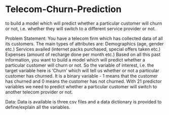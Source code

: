 # Telecom-Churn-Prediction
to build a model which will predict whether a particular customer will churn or not, i.e. whether they will switch to a different service provider or not. 

Problem Statement:
You have a telecom firm which has collected data of all its customers.
The main types of attributes are:
  Demographics (age, gender etc.)
  Services availed (internet packs purchased, special offers taken etc.)
  Expenses (amount of recharge done per month etc.)
  Based on all this past information, you want to build a model which will predict whether a particular customer will churn or not.
  So the variable of interest, i.e. the target variable here is ‘Churn’ which will tell us whether or not a particular customer has churned. It is a binary variable - 1 means that   the customer has churned and 0 means the customer has not churned. With 21 predictor variables we need to predict whether a particular customer will switch to another telecom     provider or not.

Data:
Data is available is three csv files and a data dictionary is provided to define/explain all the variables.
